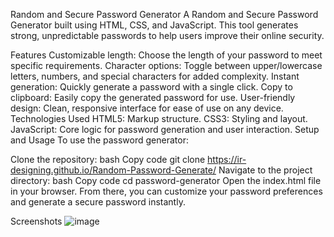 Random and Secure Password Generator
A Random and Secure Password Generator built using HTML, CSS, and JavaScript. This tool generates strong, unpredictable passwords to help users improve their online security.

Features
Customizable length: Choose the length of your password to meet specific requirements.
Character options: Toggle between upper/lowercase letters, numbers, and special characters for added complexity.
Instant generation: Quickly generate a password with a single click.
Copy to clipboard: Easily copy the generated password for use.
User-friendly design: Clean, responsive interface for ease of use on any device.
Technologies Used
HTML5: Markup structure.
CSS3: Styling and layout.
JavaScript: Core logic for password generation and user interaction.
Setup and Usage
To use the password generator:

Clone the repository:
bash
Copy code
git clone https://ir-designing.github.io/Random-Password-Generate/
Navigate to the project directory:
bash
Copy code
cd password-generator
Open the index.html file in your browser.
From there, you can customize your password preferences and generate a secure password instantly.



Screenshots
![image](https://github.com/user-attachments/assets/fc03dcfa-1688-4eca-980e-abd7c06ca3a9)
